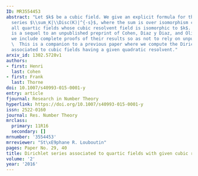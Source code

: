 ```yaml
---
ID: MR3554453
abstract: "Let $k$ be a cubic field. We give an explicit formula for the Dirichlet\n\
  series $\\sum_K|\\Disc(K)|^{-s}$, where the sum is over isomorphism classes of\n\
  all quartic fields whose cubic resolvent field is isomorphic to $k$. Our work\n\
  is a sequel to an unpublished preprint of Cohen, Diaz y Diaz, and Olivier, and\n\
  we include complete proofs of their results so as not to rely on unpublished\nwork.\n\
  \  This is a companion to a previous paper where we compute the Dirichlet series\n\
  associated to cubic fields having a given quadratic resolvent."
arxiv_id: 1302.5728v1
authors:
- first: Henri
  last: Cohen
- first: Frank
  last: Thorne
doi: 10.1007/s40993-015-0001-y
entry: article
fjournal: Research in Number Theory
hyperlink: https://doi.org/10.1007/s40993-015-0001-y
issn: 2522-0160
journal: Res. Number Theory
mrclass:
  primary: 11R16
  secondary: []
mrnumber: '3554453'
mrreviewer: "St\xE9phane R. Louboutin"
pages: Paper No. 29, 40
title: Dirichlet series associated to quartic fields with given cubic resolvent
volume: '2'
year: '2016'
---
```

